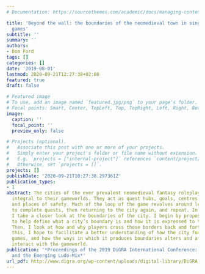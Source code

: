 ```yaml
---
# Documentation: https://sourcethemes.com/academic/docs/managing-content/

title: 'Beyond the wall: the boundaries of the neomedieval town in singleplayer roleplaying
  games'
subtitle: ''
summary: ''
authors:
- Dom Ford
tags: []
categories: []
date: '2019-08-01'
lastmod: 2020-09-21T12:27:38+02:00
featured: true
draft: false

# Featured image
# To use, add an image named `featured.jpg/png` to your page's folder.
# Focal points: Smart, Center, TopLeft, Top, TopRight, Left, Right, BottomLeft, Bottom, BottomRight.
image:
  caption: ''
  focal_point: ''
  preview_only: false

# Projects (optional).
#   Associate this post with one or more of your projects.
#   Simply enter your project's folder or file name without extension.
#   E.g. `projects = ["internal-project"]` references `content/project/deep-learning/index.md`.
#   Otherwise, set `projects = []`.
projects: []
publishDate: '2020-09-21T10:27:38.297361Z'
publication_types:
- 1
abstract: The cities of the ever prevalent neomedieval fantasy roleplaying game are
  integral to their gameworlds. They act as quest hubs, goals, centres for action
  and places of safety. Much of the loop of the game revolves around leaving the city
  to complete quests, then returning to the city again, and repeat. In this paper,
  I take a closer look at the boundaries of the city. I begin by proposing a model
  to help define what a city’s boundary is and how it is expressed to the player.
  Then, I look at how and why players cross those borders back and forth. Through
  this, I hope to facilitate a better understanding of how the city functions in roleplaying
  games, and how the ways in which it produces boundaries alters and affects how players
  interact with the gameworld.
publication: '*Proceedings of the 2019 DiGRA International Conference: Game, Play
  and the Emerging Ludo-Mix*'
url_pdf: http://www.digra.org/wp-content/uploads/digital-library/DiGRA_2019_paper_97.pdf
---
```

